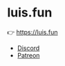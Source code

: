 # luis.fun

👉 https://luis.fun

- [Discord](https://discord.gg/5bKYuCcmfu)
- [Patreon](https://www.patreon.com/luisfun)
